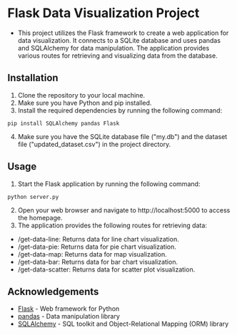 # Flask Data Visualization Project
- This project utilizes the Flask framework to create a web application for data visualization. It connects to a SQLite database and uses pandas and SQLAlchemy for data manipulation. The application provides various routes for retrieving and visualizing data from the database.

## Installation
1. Clone the repository to your local machine.
2. Make sure you have Python and pip installed.
3. Install the required dependencies by running the following command:
```
pip install SQLAlchemy pandas Flask

```
4. Make sure you have the SQLite database file ("my.db") and the dataset file ("updated_dataset.csv") in the project directory.

## Usage
1. Start the Flask application by running the following command:
```
python server.py
```
2. Open your web browser and navigate to http://localhost:5000 to access the homepage.
3. The application provides the following routes for retrieving data:
  - /get-data-line: Returns data for line chart visualization.
  - /get-data-pie: Returns data for pie chart visualization.
  - /get-data-map: Returns data for map visualization.
  - /get-data-bar: Returns data for bar chart visualization.
  - /get-data-scatter: Returns data for scatter plot visualization.

## Acknowledgements

- [Flask](https://flask.palletsprojects.com/) - Web framework for Python
- [pandas](https://pandas.pydata.org/) - Data manipulation library
- [SQLAlchemy](https://www.sqlalchemy.org/) - SQL toolkit and Object-Relational Mapping (ORM) library
